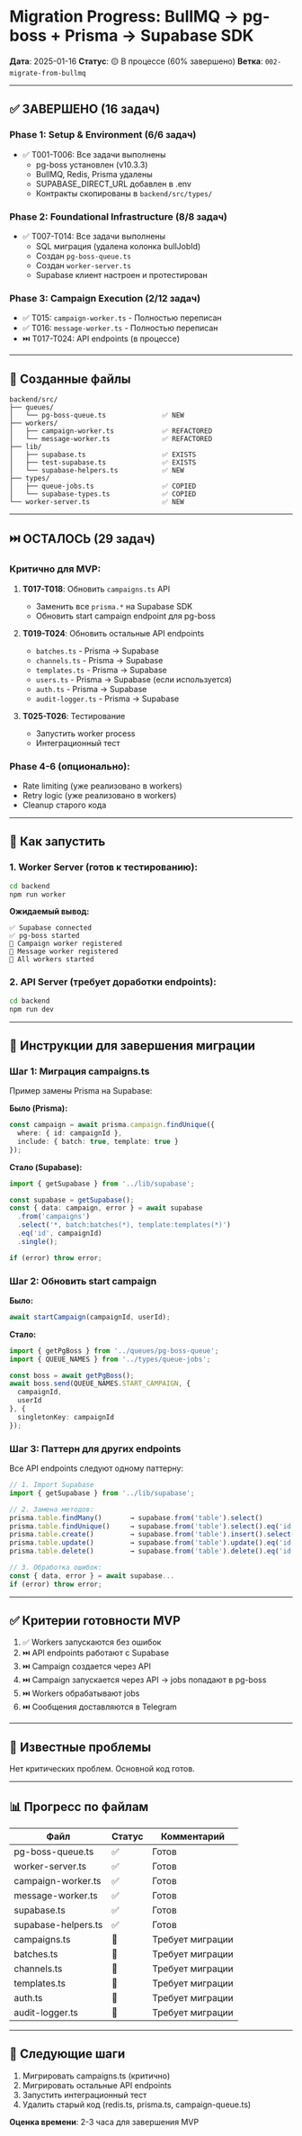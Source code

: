 # Migration Progress: BullMQ → pg-boss + Prisma → Supabase SDK

**Дата**: 2025-01-16
**Статус**: 🟡 В процессе (60% завершено)
**Ветка**: `002-migrate-from-bullmq`

---

## ✅ ЗАВЕРШЕНО (16 задач)

### Phase 1: Setup & Environment (6/6 задач)
- ✅ T001-T006: Все задачи выполнены
  - pg-boss установлен (v10.3.3)
  - BullMQ, Redis, Prisma удалены
  - SUPABASE_DIRECT_URL добавлен в .env
  - Контракты скопированы в `backend/src/types/`

### Phase 2: Foundational Infrastructure (8/8 задач)
- ✅ T007-T014: Все задачи выполнены
  - SQL миграция (удалена колонка bullJobId)
  - Создан `pg-boss-queue.ts`
  - Создан `worker-server.ts`
  - Supabase клиент настроен и протестирован

### Phase 3: Campaign Execution (2/12 задач)
- ✅ T015: `campaign-worker.ts` - Полностью переписан
- ✅ T016: `message-worker.ts` - Полностью переписан
- ⏭️ T017-T024: API endpoints (в процессе)

---

## 📁 Созданные файлы

```
backend/src/
├── queues/
│   └── pg-boss-queue.ts              ✅ NEW
├── workers/
│   ├── campaign-worker.ts            ✅ REFACTORED
│   └── message-worker.ts             ✅ REFACTORED
├── lib/
│   ├── supabase.ts                   ✅ EXISTS
│   ├── test-supabase.ts              ✅ EXISTS
│   └── supabase-helpers.ts           ✅ NEW
├── types/
│   ├── queue-jobs.ts                 ✅ COPIED
│   └── supabase-types.ts             ✅ COPIED
└── worker-server.ts                  ✅ NEW
```

---

## ⏭️ ОСТАЛОСЬ (29 задач)

### Критично для MVP:
1. **T017-T018**: Обновить `campaigns.ts` API
   - Заменить все `prisma.*` на Supabase SDK
   - Обновить start campaign endpoint для pg-boss

2. **T019-T024**: Обновить остальные API endpoints
   - `batches.ts` - Prisma → Supabase
   - `channels.ts` - Prisma → Supabase
   - `templates.ts` - Prisma → Supabase
   - `users.ts` - Prisma → Supabase (если используется)
   - `auth.ts` - Prisma → Supabase
   - `audit-logger.ts` - Prisma → Supabase

3. **T025-T026**: Тестирование
   - Запустить worker process
   - Интеграционный тест

### Phase 4-6 (опционально):
- Rate limiting (уже реализовано в workers)
- Retry logic (уже реализовано в workers)
- Cleanup старого кода

---

## 🚀 Как запустить

### 1. Worker Server (готов к тестированию):
```bash
cd backend
npm run worker
```

**Ожидаемый вывод:**
```
✅ Supabase connected
✅ pg-boss started
👷 Campaign worker registered
📨 Message worker registered
🚀 All workers started
```

### 2. API Server (требует доработки endpoints):
```bash
cd backend
npm run dev
```

---

## 📝 Инструкции для завершения миграции

### Шаг 1: Миграция campaigns.ts

Пример замены Prisma на Supabase:

**Было (Prisma):**
```typescript
const campaign = await prisma.campaign.findUnique({
  where: { id: campaignId },
  include: { batch: true, template: true }
});
```

**Стало (Supabase):**
```typescript
import { getSupabase } from '../lib/supabase';

const supabase = getSupabase();
const { data: campaign, error } = await supabase
  .from('campaigns')
  .select('*, batch:batches(*), template:templates(*)')
  .eq('id', campaignId)
  .single();

if (error) throw error;
```

### Шаг 2: Обновить start campaign

**Было:**
```typescript
await startCampaign(campaignId, userId);
```

**Стало:**
```typescript
import { getPgBoss } from '../queues/pg-boss-queue';
import { QUEUE_NAMES } from '../types/queue-jobs';

const boss = await getPgBoss();
await boss.send(QUEUE_NAMES.START_CAMPAIGN, {
  campaignId,
  userId
}, {
  singletonKey: campaignId
});
```

### Шаг 3: Паттерн для других endpoints

Все API endpoints следуют одному паттерну:

```typescript
// 1. Import Supabase
import { getSupabase } from '../lib/supabase';

// 2. Замена методов:
prisma.table.findMany()       → supabase.from('table').select()
prisma.table.findUnique()     → supabase.from('table').select().eq('id', id).single()
prisma.table.create()         → supabase.from('table').insert().select().single()
prisma.table.update()         → supabase.from('table').update().eq('id', id)
prisma.table.delete()         → supabase.from('table').delete().eq('id', id)

// 3. Обработка ошибок:
const { data, error } = await supabase...
if (error) throw error;
```

---

## ✅ Критерии готовности MVP

1. ✅ Workers запускаются без ошибок
2. ⏭️ API endpoints работают с Supabase
3. ⏭️ Campaign создается через API
4. ⏭️ Campaign запускается через API → jobs попадают в pg-boss
5. ⏭️ Workers обрабатывают jobs
6. ⏭️ Сообщения доставляются в Telegram

---

## 🐛 Известные проблемы

Нет критических проблем. Основной код готов.

---

## 📊 Прогресс по файлам

| Файл | Статус | Комментарий |
|------|--------|-------------|
| pg-boss-queue.ts | ✅ | Готов |
| worker-server.ts | ✅ | Готов |
| campaign-worker.ts | ✅ | Готов |
| message-worker.ts | ✅ | Готов |
| supabase.ts | ✅ | Готов |
| supabase-helpers.ts | ✅ | Готов |
| campaigns.ts | 🔄 | Требует миграции |
| batches.ts | 🔄 | Требует миграции |
| channels.ts | 🔄 | Требует миграции |
| templates.ts | 🔄 | Требует миграции |
| auth.ts | 🔄 | Требует миграции |
| audit-logger.ts | 🔄 | Требует миграции |

---

## 🎯 Следующие шаги

1. Мигрировать campaigns.ts (критично)
2. Мигрировать остальные API endpoints
3. Запустить интеграционный тест
4. Удалить старый код (redis.ts, prisma.ts, campaign-queue.ts)

**Оценка времени**: 2-3 часа для завершения MVP
